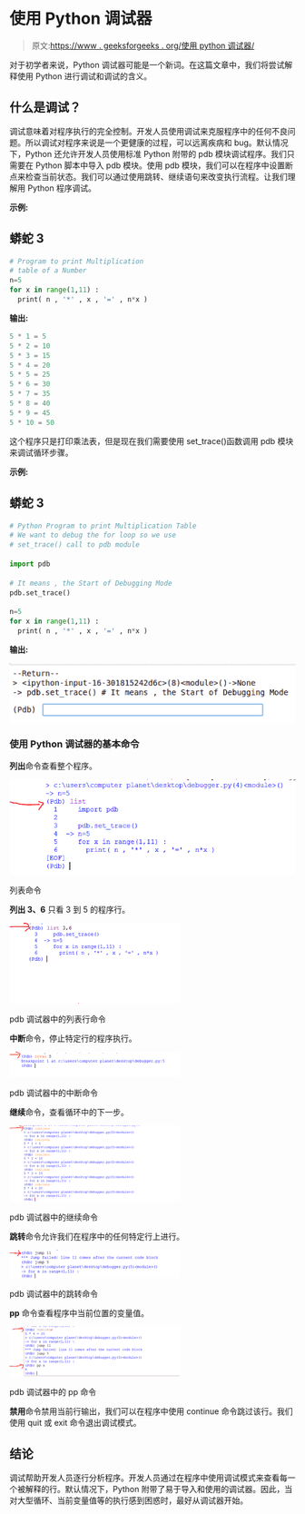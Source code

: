 # 使用 Python 调试器

> 原文:[https://www . geeksforgeeks . org/使用 python 调试器/](https://www.geeksforgeeks.org/working-with-the-python-debugger/)

对于初学者来说，Python 调试器可能是一个新词。在这篇文章中，我们将尝试解释使用 Python 进行调试和调试的含义。

## 什么是调试？

调试意味着对程序执行的完全控制。开发人员使用调试来克服程序中的任何不良问题。所以调试对程序来说是一个更健康的过程，可以远离疾病和 bug。默认情况下，Python 还允许开发人员使用标准 Python 附带的 pdb 模块调试程序。我们只需要在 Python 脚本中导入 pdb 模块。使用 pdb 模块，我们可以在程序中设置断点来检查当前状态。我们可以通过使用跳转、继续语句来改变执行流程。让我们理解用 Python 程序调试。

**示例:**

## 蟒蛇 3

```py
# Program to print Multiplication 
# table of a Number
n=5
for x in range(1,11) :
  print( n , '*' , x , '=' , n*x )
```

**输出:**

```py
5 * 1 = 5
5 * 2 = 10
5 * 3 = 15
5 * 4 = 20
5 * 5 = 25
5 * 6 = 30
5 * 7 = 35
5 * 8 = 40
5 * 9 = 45
5 * 10 = 50
```

这个程序只是打印乘法表，但是现在我们需要使用 set_trace()函数调用 pdb 模块来调试循环步骤。

**示例:**

## 蟒蛇 3

```py
# Python Program to print Multiplication Table
# We want to debug the for loop so we use
# set_trace() call to pdb module

import pdb

# It means , the Start of Debugging Mode
pdb.set_trace()

n=5
for x in range(1,11) :
  print( n , '*' , x , '=' , n*x )
```

**输出:**

![](img/5cf6065d40e505fff960fe48f21dc9b0.png)

### 使用 Python 调试器的基本命令

**列出**命令查看整个程序。

![list command in pdb debugger](img/2cb3968ba1908ae887991c8ba38b4c75.png)

列表命令

**列出 3、6** 只看 3 到 5 的程序行。

![list command in pdb debugger](img/98cfb3c0164aba7dbc82d547f44b8f0f.png)

pdb 调试器中的列表行命令

**中断**命令，停止特定行的程序执行。

![](img/577ca57aa7b4196e9dfef5707f35c271.png)

pdb 调试器中的中断命令

**继续**命令，查看循环中的下一步。

![continue command in pdb debugger](img/648db7a059a73920e6153b465abc1856.png)

pdb 调试器中的继续命令

**跳转**命令允许我们在程序中的任何特定行上进行。

![jump command in pdb debugger](img/96dfa762e427cd9a2854465bc89365fe.png)

pdb 调试器中的跳转命令

**pp** 命令查看程序中当前位置的变量值。

![pp command in pdb debugger](img/c10772b7186540cf07dddf9f5de71c7a.png)

pdb 调试器中的 pp 命令

**禁用**命令禁用当前行输出，我们可以在程序中使用 continue 命令跳过该行。我们使用 quit 或 exit 命令退出调试模式。

## 结论

调试帮助开发人员逐行分析程序。开发人员通过在程序中使用调试模式来查看每一个被解释的行。默认情况下，Python 附带了易于导入和使用的调试器。因此，当对大型循环、当前变量值等的执行感到困惑时，最好从调试器开始。